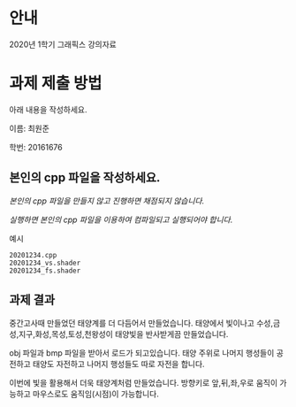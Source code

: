 # 안내

2020년 1학기 그래픽스 강의자료

# 과제 제출 방법

아래 내용을 작성하세요.

이름: 최원준

학번: 20161676

## 본인의 cpp 파일을 작성하세요.

*본인의 cpp 파일을 만들지 않고 진행하면 채점되지 않습니다.*

*실행하면 본인의 cpp 파일을 이용하여 컴파일되고 실행되어야 합니다.*

예시

    20201234.cpp
    20201234_vs.shader
    20201234_fs.shader

## 과제 결과


중간고사때 만들었던 태양계를 더 다듬어서 만들었습니다. 태양에서 빛이나고 수성,금성,지구,화성,목성,토성,천왕성이 태양빛을 반사받게끔 만들었습니다.

obj 파일과 bmp 파일을 받아서 로드가 되고있습니다. 태양 주위로 나머지 행성들이 공전하고 태양도 자전하고 나머지 행성들도 따로 자전을 합니다. 

이번에 빛을 활용해서 더욱 태양계처럼 만들었습니다. 방향키로 앞,뒤,좌,우로 움직이 가능하고 마우스로도 움직임(시점)이 가능합니다.
